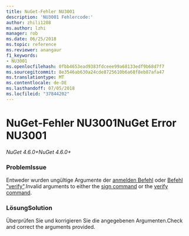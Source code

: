 ```yaml
---
title: NuGet-Fehler NU3001
description: 'NU3001 Fehlercode:'
author: zhili1208
ms.author: lzhi
manager: rob
ms.date: 06/25/2018
ms.topic: reference
ms.reviewer: anangaur
f1_keywords:
- NU3001
ms.openlocfilehash: 0fbb4653ead9383fdceee99a68133edf9b68d7f7
ms.sourcegitcommit: 8e3546ab630a24cde8725610b6a68f8eb87afa47
ms.translationtype: MT
ms.contentlocale: de-DE
ms.lasthandoff: 07/05/2018
ms.locfileid: "37844202"
---
```

# <a name="nuget-error-nu3001"></a><span data-ttu-id="dd677-103">NuGet-Fehler NU3001</span><span class="sxs-lookup"><span data-stu-id="dd677-103">NuGet Error NU3001</span></span>

<span data-ttu-id="dd677-104">*NuGet 4.6.0+*</span><span class="sxs-lookup"><span data-stu-id="dd677-104">*NuGet 4.6.0+*</span></span>

### <a name="issue"></a><span data-ttu-id="dd677-105">Problem</span><span class="sxs-lookup"><span data-stu-id="dd677-105">Issue</span></span>
<span data-ttu-id="dd677-106">Entweder wurden ungültige Argumente der [anmelden Befehl](../../tools/cli-ref-sign.md) oder [Befehl "verify"](../../tools/cli-ref-verify.md).</span><span class="sxs-lookup"><span data-stu-id="dd677-106">Invalid arguments to either the [sign command](../../tools/cli-ref-sign.md) or the [verify command](../../tools/cli-ref-verify.md).</span></span>

### <a name="solution"></a><span data-ttu-id="dd677-107">Lösung</span><span class="sxs-lookup"><span data-stu-id="dd677-107">Solution</span></span>
<span data-ttu-id="dd677-108">Überprüfen Sie und korrigieren Sie die angegebenen Argumenten.</span><span class="sxs-lookup"><span data-stu-id="dd677-108">Check and correct the arguments provided.</span></span>